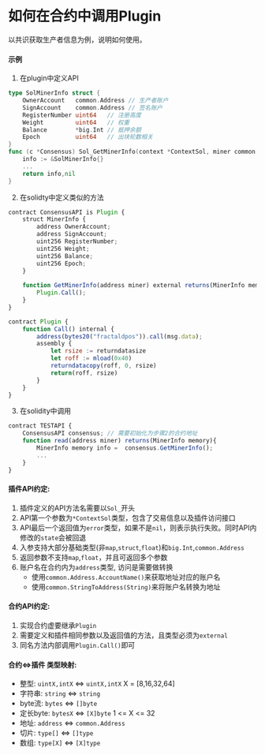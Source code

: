 # 如何在合约中调用Plugin

以共识获取生产者信息为例，说明如何使用。

#### 示例
1. 在plugin中定义API
```go
type SolMinerInfo struct {
	OwnerAccount   common.Address // 生产者账户
	SignAccount    common.Address // 签名账户
	RegisterNumber uint64   // 注册高度
	Weight         uint64   // 权重
	Balance        *big.Int // 抵押余额
	Epoch          uint64   // 出块轮数相关
}
func (c *Consensus) Sol_GetMinerInfo(context *ContextSol, miner common.Address) (*SolMinerInfo, error) {
    info := &SolMinerInfo{}
    ...
    return info,nil
}
```
2. 在solidty中定义类似的方法
```js
contract ConsensusAPI is Plugin {
    struct MinerInfo {
        address OwnerAccount;
        address SignAccount;
        uint256 RegisterNumber;
        uint256 Weight;
        uint256 Balance;
        uint256 Epoch;
    }
    
    function GetMinerInfo(address miner) external returns(MinerInfo memory){
        Plugin.Call();
    }
}
```
```js
contract Plugin {
    function Call() internal {
        address(bytes20("fractaldpos")).call(msg.data);
        assembly {
            let rsize := returndatasize
            let roff := mload(0x40)
            returndatacopy(roff, 0, rsize)
            return(roff, rsize)
        }
    }
}
```
3. 在solidity中调用
```js
contract TESTAPI {
    ConsensusAPI consensus; // 需要初始化为步骤2的合约地址
    function read(address miner) returns(MinerInfo memory){
        MinerInfo memory info =  consensus.GetMinerInfo();
        ...
    }
}
```
#### 插件API约定:
1. 插件定义的API方法名需要以`Sol_`开头
2. API第一个参数为`*ContextSol`类型，包含了交易信息以及插件访问接口
3. API最后一个返回值为`error`类型，如果不是`nil`，则表示执行失败。同时API内修改的`state`会被回退
4. 入参支持大部分基础类型(非`map`,`struct`,`float`)和`big.Int`,`common.Address`
5. 返回参数不支持`map`,`float`，并且可返回多个参数
6. 账户名在合约内为`address`类型, 访问是需要做转换
    - 使用`common.Address.AccountName()`来获取地址对应的账户名
    - 使用`common.StringToAddress(String)`来将账户名转换为地址

#### 合约API约定:
1. 实现合约虚要继承`Plugin`
2. 需要定义和插件相同参数以及返回值的方法，且类型必须为`external`
3. 同名方法内部调用`Plugin.Call()`即可

#### 合约<=>插件 类型映射:
- 整型: `uintX,intX` <=> `uintX,intX` X = [8,16,32,64]
- 字符串: `string` <=> `string`
- byte流: `bytes` <=> `[]byte`
- 定长byte: `bytesX` <=> `[X]byte` 1 <= X <= 32
- 地址: `address` <=> `common.Address`
- 切片: `type[]` <=> `[]type`
- 数组: `type[X]` <=> `[X]type`